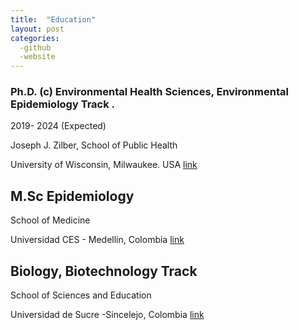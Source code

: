 ```yaml
---
title:  "Education"
layout: post
categories: 
  -github
  -website
---
```


### Ph.D. (c) Environmental Health Sciences, Environmental Epidemiology Track .  
2019-  2024  (Expected)

Joseph J. Zilber, School of Public Health

University of Wisconsin, Milwaukee. USA [link](https://www.uwm.edu)



## M.Sc Epidemiology

School of Medicine

Universidad CES - Medellín, Colombia [link](https://www.ces.edu.co)



## Biology, Biotechnology Track

School of Sciences and Education

Universidad de Sucre -Sincelejo, Colombia [link](https://www.unisucre.edu.co)
